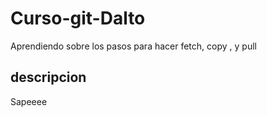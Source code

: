 # Curso-git-Dalto
Aprendiendo sobre los pasos para hacer fetch, copy , y pull 

## descripcion
Sapeeee
